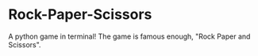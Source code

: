 # Rock-Paper-Scissors
A python game in terminal! The game is famous enough, "Rock Paper and Scissors". 
